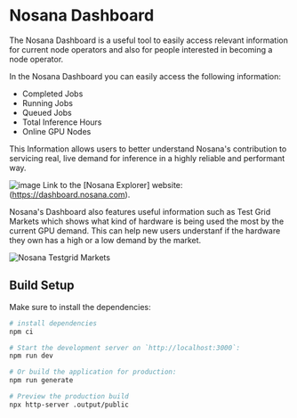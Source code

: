 # Nosana Dashboard

The Nosana Dashboard is a useful tool to easily access relevant information for current node operators and also for people interested in becoming a node operator.

In the Nosana Dashboard you can easily access the following information:

- Completed Jobs
- Running Jobs
- Queued Jobs
- Total Inference Hours
- Online GPU Nodes

This Information allows users to better understand Nosana's contribution to servicing real, live demand for inference in a highly reliable and performant way.

![image](https://github.com/user-attachments/assets/4fd91dc0-6fd8-429a-9516-2809977b6bfc)
Link to the [Nosana Explorer] website: (https://dashboard.nosana.com).


Nosana's Dashboard also features useful information such as Test Grid Markets which shows what kind of hardware is being used the most by the current GPU demand. This can help new users understanf if the hardware they own has a high or a low demand by the market.

![Nosana Testgrid Markets](https://github.com/user-attachments/assets/c9e7cf59-cfe2-4e21-839e-9bb7cfc524f6)


## Build Setup

Make sure to install the dependencies:

```bash
# install dependencies
npm ci

# Start the development server on `http://localhost:3000`:
npm run dev

# Or build the application for production:
npm run generate

# Preview the production build
npx http-server .output/public
```
